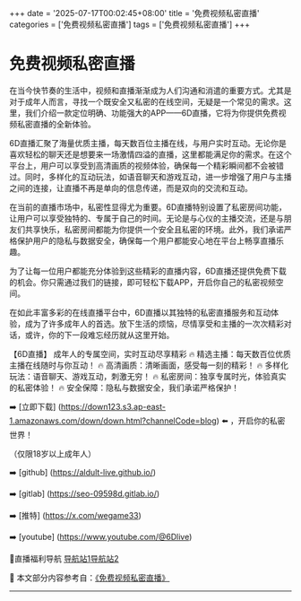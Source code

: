 +++
date = '2025-07-17T00:02:45+08:00'
title = '免费视频私密直播'
categories = ['免费视频私密直播']
tags = ['免费视频私密直播']
+++

# 免费视频私密直播

在当今快节奏的生活中，视频和直播渐渐成为人们沟通和消遣的重要方式。尤其是对于成年人而言，寻找一个既安全又私密的在线空间，无疑是一个常见的需求。这里，我们介绍一款定位明确、功能强大的APP——6D直播，它将为你提供免费视频私密直播的全新体验。

6D直播汇聚了海量优质主播，每天数百位主播在线，与用户实时互动。无论你是喜欢轻松的聊天还是想要来一场激情四溢的直播，这里都能满足你的需求。在这个平台上，用户可以享受到高清画质的视频体验，确保每一个精彩瞬间都不会被错过。同时，多样化的互动玩法，如语音聊天和游戏互动，进一步增强了用户与主播之间的连接，让直播不再是单向的信息传递，而是双向的交流和互动。

在当前的直播市场中，私密性显得尤为重要。6D直播特别设置了私密房间功能，让用户可以享受独特的、专属于自己的时间。无论是与心仪的主播交流，还是与朋友们共享快乐，私密房间都能为你提供一个安全且私密的环境。此外，我们承诺严格保护用户的隐私与数据安全，确保每一个用户都能安心地在平台上畅享直播乐趣。

为了让每一位用户都能充分体验到这些精彩的直播内容，6D直播还提供免费下载的机会。你只需通过我们的链接，即可轻松下载APP，开启你自己的私密视频空间。

在如此丰富多彩的在线直播平台中，6D直播以其独特的私密直播服务和互动体验，成为了许多成年人的首选。放下生活的烦恼，尽情享受和主播的一次次精彩对话，或许，你的下一段难忘经历就从这里开始。

【6D直播】
成年人的专属空间，实时互动尽享精彩
🔥 精选主播：每天数百位优质主播在线随时与你互动！
🔥 高清画质：清晰画面，感受每一刻的精彩！
🔥 多样化玩法：语音聊天、游戏互动，刺激无穷！
🔥 私密房间：独享专属时光，体验真实的私密体验！
🔥 安全保障：隐私与数据安全，我们承诺严格保护！

➡️ [立即下载] (https://down123.s3.ap-east-1.amazonaws.com/down/down.html?channelCode=blog) ⬅️ ，开启你的私密世界！

（仅限18岁以上成年人）

➡️ [github] (https://aldult-live.github.io/)

➡️ [gitlab] (https://seo-09598d.gitlab.io/)

➡️ [推特] (https://x.com/wegame33)

➡️ [youtube] (https://www.youtube.com/@6Dlive)

🔞直播福利导航 [导航站1](https://webstack-86085a.gitlab.io/)[导航站2](https://onlygit123-2.github.io/)


📘 本文部分内容参考自：[《免费视频私密直播》](https://github.com/bantangzhibo66688/live)

---
